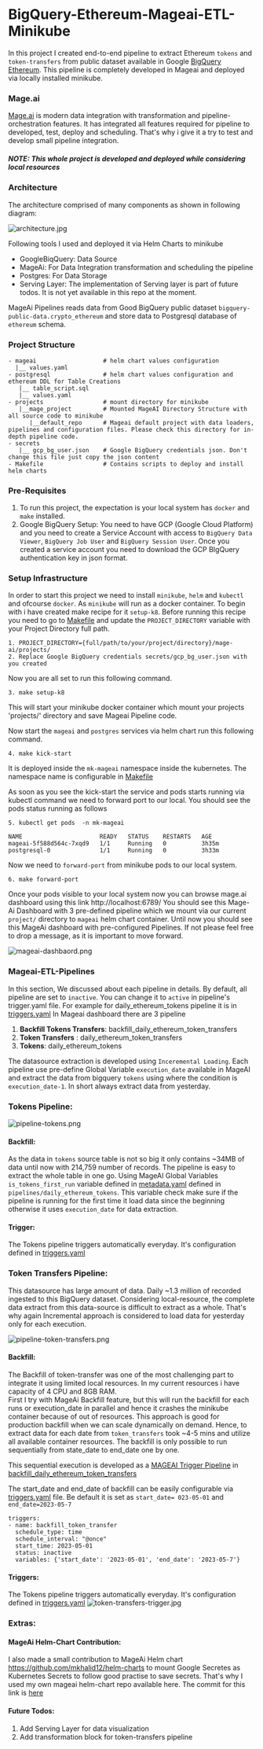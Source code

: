# BigQuery-Ethereum-Mageai-ETL-Minikube

In this project I created end-to-end pipeline to extract Ethereum `tokens` and `token-transfers` from public dataset available in Google [BigQuery Ethereum](https://cloud.google.com/blog/products/data-analytics/ethereum-bigquery-public-dataset-smart-contract-analytics]). This pipeline is completely developed in Mageai and deployed via locally installed minikube.


### Mage.ai

[Mage.ai](https://www.mage.ai/) is modern data integration with transformation and pipeline-orchestration features. It has integrated all features required for pipeline to developed, test, deploy and scheduling. That's why i give it a try to test and develop small pipeline integration.

##### NOTE: This whole project is developed and deployed while considering local resources 

### Architecture

The architecture comprised of many components as shown in following diagram:

![architecture.jpg](images%2Farchitecture.jpg)

Following tools I used and deployed it via Helm Charts to minikube 
- GoogleBiqQuery: Data Source
- MageAi: For Data Integration transformation and scheduling the pipeline
- Postgres: For Data Storage
- Serving Layer: The implementation of Serving layer is part of future todos. It is not yet available in this repo at the moment.


MageAi Pipelines reads data from Good BigQuery public dataset `bigquery-public-data.crypto_ethereum` and store data to Postgresql database of `ethereum` schema. 
### Project Structure
```
- mageai                   # helm chart values configuration 
  |__ values.yaml
- postgresql               # helm chart values configuration and ethereum DDL for Table Creations
   |__ table_script.sql
   |__ values.yaml
- projects                 # mount directory for minikube  
   |__mage_project         # Mounted MageAI Directory Structure with all source code to minikube
      |__default_repo      # Mageai default project with data loaders, pipelines and configuration files. Please check this directory for in-depth pipeline code.
- secrets
   |__ gcp_bg_user.json    # Google BigQuery credentials json. Don't change this file just copy the json content 
- Makefile                 # Contains scripts to deploy and install helm charts
```
### Pre-Requisites

1. To run this project, the expectation is your local system has `docker` and `make` installed.
2. Google BigQuery Setup: You need to have GCP (Google Cloud Platform) and you need to create a  Service Account with access to `BigQuery Data Viewer`, `BigQuery Job User` and `BigQuery Session User`. Once you created a service account you need to download the GCP BIgQuery authentication key in json format. 


### Setup Infrastructure

In order to start this project we need to install  `minikube`, `helm` and `kubectl` and ofcourse `docker`. As `minikube` will run as a docker container.
To begin with i have created make recipe for it `setup-k8`.
Before running this recipe you need to go to [Makefile](Makefile)
 and update the `PROJECT_DIRECTORY` variable with your Project Directory full path.

```
1. PROJECT_DIRECTORY={full/path/to/your/project/directory}/mage-ai/projects/
2. Replace Google BigQuery credentials secrets/gcp_bg_user.json with you created 
```

Now you are all set to run this following command.

```
3. make setup-k8
```


This will start your minikube docker container which mount your projects 'projects/' directory and save Mageai Pipeline code.


Now start the `mageai` and `postgres` services via helm chart run this following command.

```
4. make kick-start
```
It is deployed inside the `mk-mageai` namespace inside the kubernetes. The namespace name is configurable in [Makefile](Makefile)

As soon as you see the kick-start the service and pods starts running via kubectl command we need to forward port to our local. You should see the pods status running as follows

```
5. kubectl get pods  -n mk-mageai

NAME                      READY   STATUS    RESTARTS   AGE
mageai-5f588d564c-7xqd9   1/1     Running   0          3h35m
postgresql-0              1/1     Running   0          3h33m
```
Now we need to `forward-port` from minikube pods to our local system.
```
6. make forward-port
```

Once your pods visible to your local system now you can browse mage.ai dashboard using this link http://localhost:6789/
You should see this Mage-Ai Dashboard with 3 pre-defined pipeline which we mount via our current `project/` directory to `mageai` helm chart container. 
Until now you should see this MageAi dashboard with pre-configured Pipelines. If not please feel free to drop a message, as it is important to move forward.

![mageai-dashbaord.png](images%2Fmageai-dashbaord.png)

### Mageai-ETL-Pipelines 
In this section, We discussed about each pipeline in details. By default, all pipeline are set to `inactive`. You can change it to `active` in pipeline's trigger.yaml file. For example for daily_ethereum_tokens pipeline it is in  [triggers.yaml](projects%2Fmage_project%2Fdefault_repo%2Fpipelines%2Fdaily_ethereum_tokens%2Ftriggers.yaml)
In Mageai dashboard there are 3 pipeline
1. **Backfill Tokens Transfers**: backfill_daily_ethereum_token_transfers 
2. **Token Transfers** : daily_ethereum_token_transfers
3. **Tokens**: daily_ethereum_tokens
 
The datasource extraction is developed using `Inceremental Loading`. Each pipeline use pre-define Global Variable  `execution_date` available in MageAI and extract the data from bigquery `tokens`  using where the condition is `execution_date-1`. In short always extract data from yesterday.

### Tokens Pipeline:

![pipeline-tokens.png](images%2Fpipeline-tokens.png)


#### Backfill:

As the data in `tokens` source table is not so big it only contains ~34MB of data until now with 214,759 number of records. The pipeline is easy to extract the whole table in one go. 
Using MageAI Global Variables `is_tokens_first_run` variable defined in  [metadata.yaml](projects%2Fmage_project%2Fdefault_repo%2Fpipelines%2Fdaily_ethereum_tokens%2Fmetadata.yaml) defined in  `pipelines/daily_ethereum_tokens`. 
This variable check make sure if the pipeline is running for the first time it load data since the beginning otherwise it uses `execution_date` for data extraction. 

#### Trigger:
The Tokens pipeline triggers automatically everyday. It's configuration defined in [triggers.yaml](projects%2Fmage_project%2Fdefault_repo%2Fpipelines%2Fdaily_ethereum_tokens%2Ftriggers.yaml)


### Token Transfers Pipeline:

This datasource has large amount of data. Daily ~1.3 million of recorded ingested to this BigQuery dataset. Considering local-resource, the complete data extract from this data-source is difficult to extract as a whole. That's why again Incremental approach is considered to load data for yesterday only for each execution. 

![pipeline-token-transfers.png](images%2Fpipeline-token-transfers.png)

#### Backfill:
The Backfill of token-transfer was one of the most challenging part to integrate it using limited local resources. In my current resources i have capacity of 4 CPU and 8GB RAM.   
First I try with MageAi Backfill feature, but this will run the backfill for each runs or execution_date in parallel and hence it crashes the minikube container because of out of resources. This approach is good for production backfill when we can scale dynamically on demand.
Hence, to extract data for each date from `token_transfers` took ~4-5 mins and utilize all available container resources. The backfill is only possible to run sequentially from state_date to end_date one by one.

This sequential execution is developed as a [MAGEAI Trigger Pipeline](https://docs.mage.ai/orchestration/triggers/trigger-pipeline) in [backfill_daily_ethereum_token_transfers](projects%2Fmage_project%2Fdefault_repo%2Fpipelines%2Fbackfill_daily_ethereum_token_transfers) 

The start_date and end_date of backfill can be easily configurable via [triggers.yaml](projects%2Fmage_project%2Fdefault_repo%2Fpipelines%2Fbackfill_daily_ethereum_token_transfers%2Ftriggers.yaml) file. Be default it is set as `start_date= 023-05-01` and `end_date=2023-05-7`
 
```
triggers:
- name: backfill_token_transfer
  schedule_type: time
  schedule_interval: "@once"
  start_time: 2023-05-01
  status: inactive
  variables: {'start_date': '2023-05-01', 'end_date': '2023-05-7'}

```

#### Triggers:
The Tokens pipeline triggers automatically everyday. It's configuration defined in [triggers.yaml](projects%2Fmage_project%2Fdefault_repo%2Fpipelines%2Fdaily_ethereum_token_transfers%2Ftriggers.yaml)
![token-transfers-trigger.jpg](images%2Ftoken-transfers-trigger.jpg)


### Extras:

#### MageAi Helm-Chart Contribution:
I also made a small contribution to MageAi Helm chart https://github.com/mkhalid12/helm-charts to mount Google Secretes as Kubernetes Secrets to follow good practise to save secrets. That's why I used my own mageai helm-chart repo available here. 
The commit for this link is [here](https://github.com/mage-ai/helm-charts/commit/4dbbb6e78342c142991c3afa0aa887edeba3294d?diff=split)

#### Future Todos:
1. Add Serving Layer for data visualization
2. Add transformation block for token-transfers pipeline












